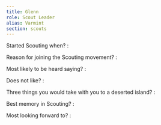 ```yaml
---
title: Glenn
role: Scout Leader
alias: Varmint
section: scouts
---
```


Started Scouting when?
: 

Reason for joining the Scouting movement?
: 

Most likely to be heard saying?
: 

Does not like?
: 

Three things you would take with you to a deserted island?
: 

Best memory in Scouting?
: 

Most looking forward to?
: 
